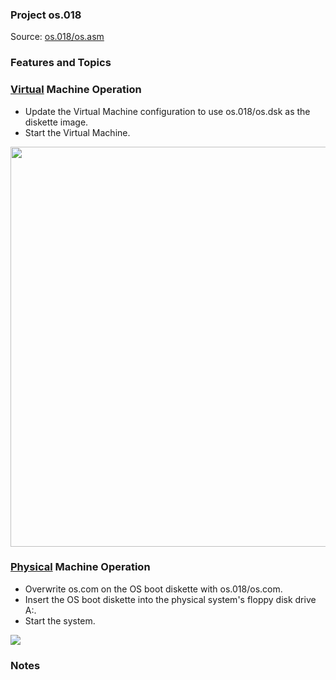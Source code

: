 ### Project os.018
Source: [os.018/os.asm](../os.018/os.asm)

### Features and Topics

### [Virtual](VIRTUAL.md) Machine Operation
- Update the Virtual Machine configuration to use os.018/os.dsk as the diskette image.
- Start the Virtual Machine.

<img src="../images/os018_VirtualBox_001.PNG" width="640"/>

### [Physical](PHYSICAL.md) Machine Operation
- Overwrite os.com on the OS boot diskette with os.018/os.com.
- Insert the OS boot diskette into the physical system's floppy disk drive A:.
- Start the system.

<img src="../images/os018_Boot_001.jpg"/>

### Notes
